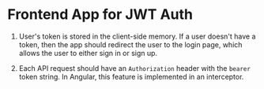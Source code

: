 # Frontend App for JWT Auth

1. User's token is stored in the client-side memory. If a user doesn't have a token, then the app should redirect the user to the login page, which allows the user to either sign in or sign up.

1. Each API request should have an `Authorization` header with the `bearer` token string. In Angular, this feature is implemented in an interceptor.
